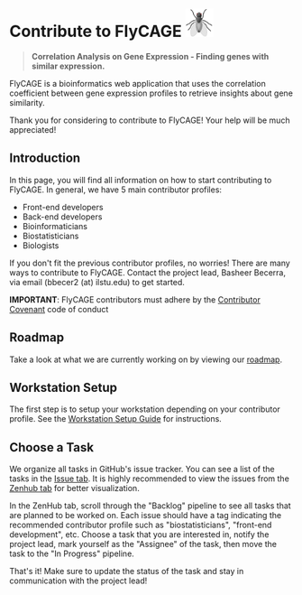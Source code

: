 # Contribute to FlyCAGE <img src="./fly_cropped.png" alt="logo" width="50px" height="50px">

> __Correlation Analysis on Gene Expression - Finding genes with similar expression.__

FlyCAGE is a bioinformatics web application that uses the correlation coefficient between gene expression profiles to retrieve insights about gene similarity. 

Thank you for considering to contribute to FlyCAGE! Your help will be much appreciated!

## Introduction 
In this page, you will find all information on how to start contributing to FlyCAGE. In general, we have 5 main contributor profiles:
* Front-end developers
* Back-end developers
* Bioinformaticians
* Biostatisticians
* Biologists

If you don't fit the previous contributor profiles, no worries! There are many ways to contribute to FlyCAGE. Contact the project lead, Basheer Becerra, via email (bbecer2 (at) ilstu.edu) to get started.

__IMPORTANT__: FlyCAGE contributors must adhere by the [Contributor Covenant](CODE_OF_CONDUCT.md) code of conduct

## Roadmap
Take a look at what we are currently working on by viewing our [roadmap](ROADMAP.md).

## Workstation Setup
The first step is to setup your workstation depending on your contributor profile. See the [Workstation Setup Guide](WORKSTATION_SETUP.md) for instructions. 

## Choose a Task
We organize all tasks in GitHub's issue tracker. You can see a list of the tasks in the [Issue tab](https://github.com/CodingBash/FlyCAGE/issues). It is highly recommended to view the issues from the [Zenhub tab](https://github.com/CodingBash/FlyCAGE/issues#boards?repos=82305937) for better visualization.

In the ZenHub tab, scroll through the "Backlog" pipeline to see all tasks that are planned to be worked on. Each issue should have a tag indicating the recommended contributor profile such as "biostatisticians", "front-end development", etc. Choose a task that you are interested in, notify the project lead, mark yourself as the "Assignee" of the task, then move the task to the "In Progress" pipeline. 



That's it! Make sure to update the status of the task and stay in communication with the project lead!
